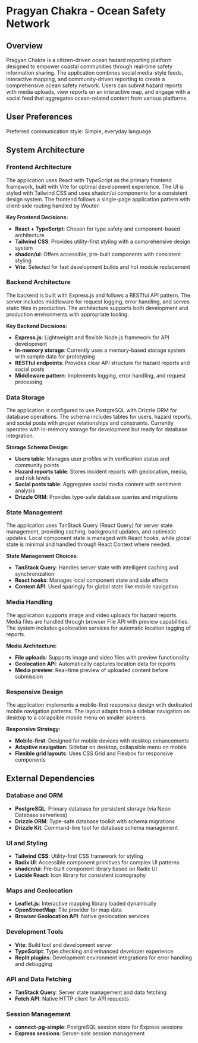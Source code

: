 # Pragyan Chakra - Ocean Safety Network

## Overview

Pragyan Chakra is a citizen-driven ocean hazard reporting platform designed to empower coastal communities through real-time safety information sharing. The application combines social media-style feeds, interactive mapping, and community-driven reporting to create a comprehensive ocean safety network. Users can submit hazard reports with media uploads, view reports on an interactive map, and engage with a social feed that aggregates ocean-related content from various platforms.

## User Preferences

Preferred communication style: Simple, everyday language.

## System Architecture

### Frontend Architecture
The application uses React with TypeScript as the primary frontend framework, built with Vite for optimal development experience. The UI is styled with Tailwind CSS and uses shadcn/ui components for a consistent design system. The frontend follows a single-page application pattern with client-side routing handled by Wouter.

**Key Frontend Decisions:**
- **React + TypeScript**: Chosen for type safety and component-based architecture
- **Tailwind CSS**: Provides utility-first styling with a comprehensive design system
- **shadcn/ui**: Offers accessible, pre-built components with consistent styling
- **Vite**: Selected for fast development builds and hot module replacement

### Backend Architecture
The backend is built with Express.js and follows a RESTful API pattern. The server includes middleware for request logging, error handling, and serves static files in production. The architecture supports both development and production environments with appropriate tooling.

**Key Backend Decisions:**
- **Express.js**: Lightweight and flexible Node.js framework for API development
- **In-memory storage**: Currently uses a memory-based storage system with sample data for prototyping
- **RESTful endpoints**: Provides clear API structure for hazard reports and social posts
- **Middleware pattern**: Implements logging, error handling, and request processing

### Data Storage
The application is configured to use PostgreSQL with Drizzle ORM for database operations. The schema includes tables for users, hazard reports, and social posts with proper relationships and constraints. Currently operates with in-memory storage for development but ready for database integration.

**Storage Schema Design:**
- **Users table**: Manages user profiles with verification status and community points
- **Hazard reports table**: Stores incident reports with geolocation, media, and risk levels
- **Social posts table**: Aggregates social media content with sentiment analysis
- **Drizzle ORM**: Provides type-safe database queries and migrations

### State Management
The application uses TanStack Query (React Query) for server state management, providing caching, background updates, and optimistic updates. Local component state is managed with React hooks, while global state is minimal and handled through React Context where needed.

**State Management Choices:**
- **TanStack Query**: Handles server state with intelligent caching and synchronization
- **React hooks**: Manages local component state and side effects
- **Context API**: Used sparingly for global state like mobile navigation

### Media Handling
The application supports image and video uploads for hazard reports. Media files are handled through browser File API with preview capabilities. The system includes geolocation services for automatic location tagging of reports.

**Media Architecture:**
- **File uploads**: Supports image and video files with preview functionality
- **Geolocation API**: Automatically captures location data for reports
- **Media preview**: Real-time preview of uploaded content before submission

### Responsive Design
The application implements a mobile-first responsive design with dedicated mobile navigation patterns. The layout adapts from a sidebar navigation on desktop to a collapsible mobile menu on smaller screens.

**Responsive Strategy:**
- **Mobile-first**: Designed for mobile devices with desktop enhancements
- **Adaptive navigation**: Sidebar on desktop, collapsible menu on mobile
- **Flexible grid layouts**: Uses CSS Grid and Flexbox for responsive components

## External Dependencies

### Database and ORM
- **PostgreSQL**: Primary database for persistent storage (via Neon Database serverless)
- **Drizzle ORM**: Type-safe database toolkit with schema migrations
- **Drizzle Kit**: Command-line tool for database schema management

### UI and Styling
- **Tailwind CSS**: Utility-first CSS framework for styling
- **Radix UI**: Accessible component primitives for complex UI patterns
- **shadcn/ui**: Pre-built component library based on Radix UI
- **Lucide React**: Icon library for consistent iconography

### Maps and Geolocation
- **Leaflet.js**: Interactive mapping library loaded dynamically
- **OpenStreetMap**: Tile provider for map data
- **Browser Geolocation API**: Native geolocation services

### Development Tools
- **Vite**: Build tool and development server
- **TypeScript**: Type checking and enhanced developer experience
- **Replit plugins**: Development environment integrations for error handling and debugging

### API and Data Fetching
- **TanStack Query**: Server state management and data fetching
- **Fetch API**: Native HTTP client for API requests

### Session Management
- **connect-pg-simple**: PostgreSQL session store for Express sessions
- **Express sessions**: Server-side session management